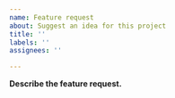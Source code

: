 ```yaml
---
name: Feature request
about: Suggest an idea for this project
title: ''
labels: ''
assignees: ''

---
```


**Describe the feature request.**
